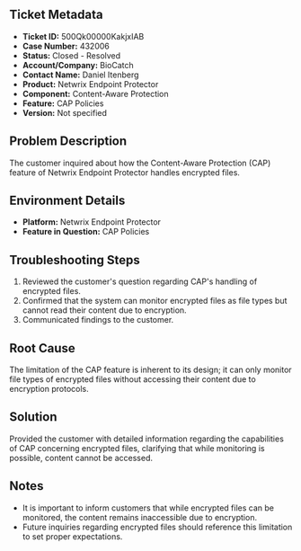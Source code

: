 ## Ticket Metadata
- **Ticket ID:** 500Qk00000KakjxIAB
- **Case Number:** 432006
- **Status:** Closed - Resolved
- **Account/Company:** BioCatch
- **Contact Name:** Daniel Itenberg
- **Product:** Netwrix Endpoint Protector
- **Component:** Content-Aware Protection
- **Feature:** CAP Policies
- **Version:** Not specified

## Problem Description
The customer inquired about how the Content-Aware Protection (CAP) feature of Netwrix Endpoint Protector handles encrypted files.

## Environment Details
- **Platform:** Netwrix Endpoint Protector
- **Feature in Question:** CAP Policies

## Troubleshooting Steps
1. Reviewed the customer's question regarding CAP's handling of encrypted files.
2. Confirmed that the system can monitor encrypted files as file types but cannot read their content due to encryption.
3. Communicated findings to the customer.

## Root Cause
The limitation of the CAP feature is inherent to its design; it can only monitor file types of encrypted files without accessing their content due to encryption protocols.

## Solution
Provided the customer with detailed information regarding the capabilities of CAP concerning encrypted files, clarifying that while monitoring is possible, content cannot be accessed.

## Notes
- It is important to inform customers that while encrypted files can be monitored, the content remains inaccessible due to encryption.
- Future inquiries regarding encrypted files should reference this limitation to set proper expectations.